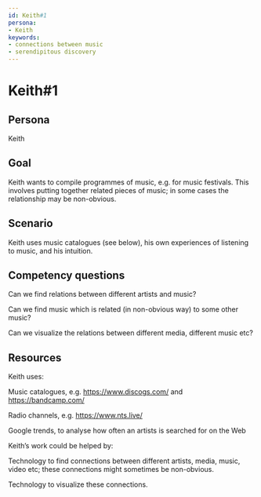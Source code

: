 ```yaml
---
id: Keith#1
persona: 
- Keith
keywords: 
- connections between music
- serendipitous discovery
---
```

# Keith#1

## Persona
Keith

## Goal
Keith wants to compile programmes of music, e.g. for music festivals.  This involves putting together related pieces of music; in some cases the relationship may be non-obvious.

## Scenario
Keith uses music catalogues (see below), his own experiences of listening to music, and his intuition.

## Competency questions

Can we find relations between different artists and music?

Can we find music which is related (in non-obvious way) to some other music?

Can we visualize the relations between different media, different music etc?

## Resources

Keith uses:

Music catalogues, e.g. https://www.discogs.com/ and https://bandcamp.com/

Radio channels, e.g. https://www.nts.live/

Google trends, to analyse how often an artists is searched for on the Web

Keith’s work could be helped by:

Technology to find connections between different artists, media, music, video etc; these connections might sometimes be non-obvious.

Technology to visualize these connections.

